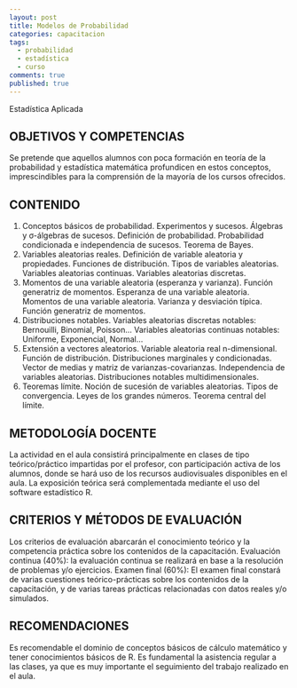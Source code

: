 ```yaml
---
layout: post
title: Modelos de Probabilidad
categories: capacitacion
tags: 
  - probabilidad
  - estadística
  - curso
comments: true
published: true
---
```



Estadística Aplicada

## OBJETIVOS Y COMPETENCIAS

Se pretende que aquellos alumnos con poca formación en teoría de la probabilidad y estadística matemática profundicen en estos conceptos, imprescindibles para la comprensión de la mayoría de los cursos ofrecidos.

## CONTENIDO

1. Conceptos básicos de probabilidad. Experimentos y sucesos. Álgebras y σ-álgebras de sucesos. Definición de probabilidad. Probabilidad condicionada e independencia de sucesos. Teorema de Bayes. 
2. Variables aleatorias reales. Definición de variable aleatoria y propiedades. Funciones de distribución. Tipos de variables aleatorias. Variables aleatorias continuas. Variables aleatorias discretas. 
3. Momentos de una variable aleatoria (esperanza y varianza). Función generatriz de momentos. Esperanza de una variable aleatoria. Momentos de una variable aleatoria. Varianza y desviación típica. Función generatriz de momentos. 
4. Distribuciones notables. Variables aleatorias discretas notables: Bernouilli, Binomial, Poisson... Variables aleatorias continuas notables: Uniforme, Exponencial, Normal... 
5. Extensión a vectores aleatorios. Variable aleatoria real n-dimensional. Función de distribución. Distribuciones marginales y condicionadas. Vector de medias y matriz de varianzas-covarianzas. Independencia de variables aleatorias. Distribuciones notables multidimensionales.
6. Teoremas límite. Noción de sucesión de variables aleatorias. Tipos de convergencia. Leyes de los grandes números. Teorema central del límite.

## METODOLOGÍA DOCENTE

La actividad en el aula consistirá principalmente en clases de tipo teórico/práctico impartidas por el profesor, con participación activa de los alumnos, donde se hará uso de los recursos audiovisuales disponibles en el aula. 
La exposición teórica será complementada mediante el uso del software estadístico R.

## CRITERIOS Y MÉTODOS DE EVALUACIÓN

Los criterios de evaluación abarcarán el conocimiento teórico y la competencia práctica sobre los contenidos de la capacitación.
Evaluación continua (40%): la evaluación continua se realizará en base a la resolución de
problemas y/o ejercicios.
Examen final (60%): El examen final constará de varias cuestiones teórico-prácticas sobre los contenidos de la capacitación, y de varias tareas prácticas relacionadas con datos reales y/o simulados.

## RECOMENDACIONES

Es recomendable el dominio de conceptos básicos de cálculo matemático y tener conocimientos básicos de R.
Es fundamental la asistencia regular a las clases, ya que es muy importante el seguimiento del trabajo realizado en el aula.
